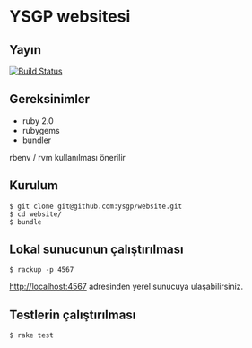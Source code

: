 YSGP websitesi
==============

## Yayın

[![Build Status](https://snap-ci.com/Zk9sqfhIOYgptruJSit-4N0Z1qZW-311A3GlnEBooEQ/build_image)](https://snap-ci.com/projects/ysgp/website/build_history)

## Gereksinimler

* ruby 2.0
* rubygems
* bundler

rbenv / rvm kullanılması önerilir

## Kurulum

    $ git clone git@github.com:ysgp/website.git
    $ cd website/
    $ bundle

## Lokal sunucunun çalıştırılması

    $ rackup -p 4567

[http://localhost:4567](http://localhost:4567) adresinden yerel sunucuya
ulaşabilirsiniz.

## Testlerin çalıştırılması

    $ rake test
